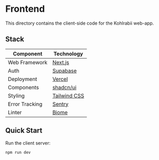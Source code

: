 # Frontend

This directory contains the client-side code for the Kohlrabii web-app.

## Stack

| Component               | Technology |
|-------------------------|------------|
| Web Framework           | [Next.js](https://github.com/vercel/next.js) |
| Auth                    | [Supabase](https://github.com/supabase/supabase) |
| Deployment              | [Vercel](https://github.com/vercel/vercel)  |
| Components              | [shadcn/ui](https://github.com/shadcn-ui/ui) |
| Styling                 | [Tailwind CSS](https://github.com/tailwindlabs/tailwindcss) |
| Error Tracking          | [Sentry](https://github.com/getsentry/sentry) |
| Linter                  | [Biome](https://github.com/biomejs/biome)   |


## Quick Start

Run the client server:
```bash
npm run dev
```
